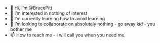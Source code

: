 - 👋 Hi, I’m @BrucePitt
- 👀 I’m interested in nothing of interest
- 🌱 I’m currently learning how to avoid learning
- 💞️ I’m looking to collaborate on absolutely nothing - go away kid - you bother me
- 📫 How to reach me - I will call you when you need me.

<!---
BrucePitt/BrucePitt is a ✨ special ✨ repository because its `README.md` (this file) appears on your GitHub profile.
You can click the Preview link to take a look at your changes.
--->
